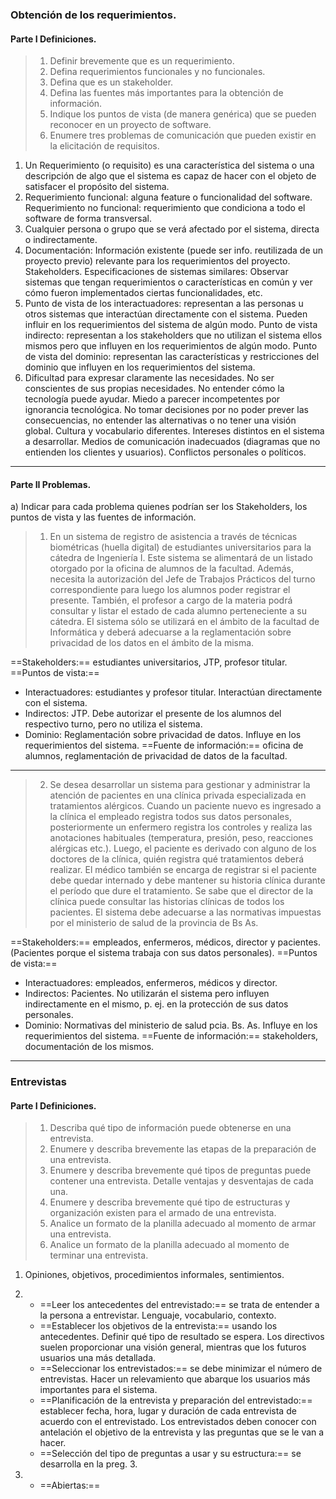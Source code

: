 
### Obtención de los requerimientos.
#### Parte I Definiciones. 
> 1) Definir brevemente que es un requerimiento.
> 2) Defina requerimientos funcionales y no funcionales.
> 3) Defina que es un stakeholder.
> 4) Defina las fuentes más importantes para la obtención de información.
> 5) Indique los puntos de vista (de manera genérica) que se pueden reconocer en un proyecto de software.
> 6) Enumere tres problemas de comunicación que pueden existir en la elicitación de requisitos.

1) Un Requerimiento (o requisito) es una característica del sistema o una descripción de algo que el sistema es capaz de hacer con el objeto de satisfacer el propósito del sistema.
2) Requerimiento funcional: alguna feature o funcionalidad del software.
   Requerimiento no funcional: requerimiento que condiciona a todo el software de forma transversal.
3) Cualquier persona o grupo que se verá afectado por el sistema, directa o indirectamente.
4) Documentación: Información existente (puede ser info. reutilizada de un proyecto previo) relevante para los requerimientos del proyecto. 
   Stakeholders.
   Especificaciones de sistemas similares: Observar sistemas que tengan requerimientos o características en común y ver cómo fueron implementados ciertas funcionalidades, etc.
5) Punto de vista de los interactuadores: representan a las personas u otros sistemas que interactúan directamente con el sistema. Pueden influir en los requerimientos del sistema de algún modo.
   Punto de vista indirecto: representan a los stakeholders que no utilizan el sistema ellos mismos pero que influyen en los requerimientos de algún modo.
   Punto de vista del dominio: representan las características y restricciones del dominio que influyen en los requerimientos del sistema.
6) Dificultad para expresar claramente las necesidades.
   No ser conscientes de sus propias necesidades.
   No entender cómo la tecnología puede ayudar.
   Miedo a parecer incompetentes por ignorancia tecnológica.
   No tomar decisiones por no poder prever las consecuencias, no entender las alternativas o no tener una visión global.
   Cultura y vocabulario diferentes.
   Intereses distintos en el sistema a desarrollar.
   Medios de comunicación inadecuados (diagramas que no entienden los clientes y usuarios). Conflictos personales o políticos.

---

#### Parte II Problemas.

a) Indicar para cada problema quienes podrían ser los Stakeholders, los puntos de vista y las fuentes de información.

> 1. En un sistema de registro de asistencia a través de técnicas biométricas (huella digital) de estudiantes universitarios para la cátedra de Ingeniería I. Este sistema se alimentará de un listado otorgado por la oficina de alumnos de la facultad. Además, necesita la autorización del Jefe de Trabajos Prácticos del turno correspondiente para luego los alumnos poder registrar el presente. También, el profesor a cargo de la materia podrá consultar y listar el estado de cada alumno perteneciente a su cátedra. El sistema sólo se utilizará en el ámbito de la facultad de Informática y deberá adecuarse a la reglamentación sobre privacidad de los datos en el ámbito de la misma.

==Stakeholders:== estudiantes universitarios, JTP, profesor titular.
==Puntos de vista:==
- Interactuadores: estudiantes y profesor titular. Interactúan directamente con el sistema.
- Indirectos: JTP. Debe autorizar el presente de los alumnos del respectivo turno, pero no utiliza el sistema.
- Dominio: Reglamentación sobre privacidad de datos. Influye en los requerimientos del sistema.
==Fuente de información:== oficina de alumnos, reglamentación de privacidad de datos de la facultad.

---

> 2. Se desea desarrollar un sistema para gestionar y administrar la atención de pacientes en una clínica privada especializada en tratamientos alérgicos. Cuando un paciente nuevo es ingresado a la clínica el empleado registra todos sus datos personales, posteriormente un enfermero registra los controles y realiza las anotaciones habituales (temperatura, presión, peso, reacciones alérgicas etc.). Luego, el paciente es derivado con alguno de los doctores de la clínica, quién registra qué tratamientos deberá realizar. El médico también se encarga de registrar si el paciente debe quedar internado y debe mantener su historia clínica durante el período que dure el tratamiento. Se sabe que el director de la clínica puede consultar las historias clínicas de todos los pacientes. El sistema debe adecuarse a las normativas impuestas por el ministerio de salud de la provincia de Bs As.

==Stakeholders:== empleados, enfermeros, médicos, director y pacientes. (Pacientes porque el sistema trabaja con sus datos personales).
==Puntos de vista:==
- Interactuadores: empleados, enfermeros, médicos y director.
- Indirectos: Pacientes. No utilizarán el sistema pero influyen indirectamente en el mismo, p. ej. en la protección de sus datos personales.
- Dominio: Normativas del ministerio de salud pcia. Bs. As. Influye en los requerimientos del sistema.
==Fuente de información:== stakeholders, documentación de los mismos.

---

### Entrevistas

#### Parte I Definiciones.
> 1. Describa qué tipo de información puede obtenerse en una entrevista.
> 2. Enumere y describa brevemente las etapas de la preparación de una entrevista.
> 3. Enumere y describa brevemente qué tipos de preguntas puede contener una entrevista. Detalle ventajas y desventajas de cada una.
> 4. Enumere y describa brevemente qué tipo de estructuras y organización existen para el armado de una entrevista.
> 5. Analice un formato de la planilla adecuado al momento de armar una entrevista.
> 6. Analice un formato de la planilla adecuado al momento de terminar una entrevista.

1) Opiniones, objetivos, procedimientos informales, sentimientos.
2) 
   - ==Leer los antecedentes del entrevistado:== se trata de entender a la persona a entrevistar. Lenguaje, vocabulario, contexto.
   - ==Establecer los objetivos de la entrevista:== usando los antecedentes. Definir qué tipo de resultado se espera. Los directivos suelen proporcionar una visión general, mientras que los futuros usuarios una más detallada.
   - ==Seleccionar los entrevistados:== se debe minimizar el número de entrevistas. Hacer un relevamiento que abarque los usuarios más importantes para el sistema. 
   - ==Planificación de la entrevista y preparación del entrevistado:== establecer fecha, hora, lugar y duración de cada entrevista de acuerdo con el entrevistado. Los entrevistados deben conocer con antelación el objetivo de la entrevista y las preguntas que se le van a hacer.
   - ==Selección del tipo de preguntas a usar y su estructura:== se desarrolla en la preg. 3.


3) 
	- ==Abiertas:==